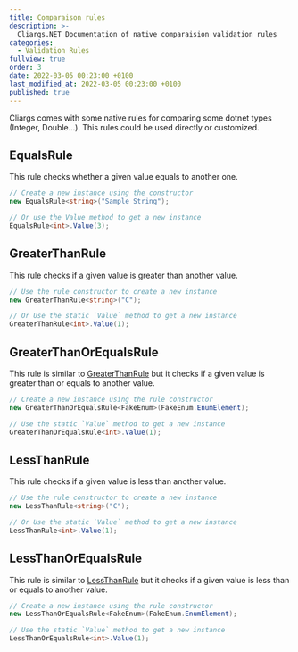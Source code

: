 ```yaml
---
title: Comparaison rules
description: >-
  Cliargs.NET Documentation of native comparaision validation rules
categories:
  - Validation Rules
fullview: true
order: 3
date: 2022-03-05 00:23:00 +0100
last_modified_at: 2022-03-05 00:23:00 +0100
published: true
---
```


Cliargs comes with some native rules for comparing some dotnet types (Integer, Double...). This rules could be used directly or customized. 

## EqualsRule
This rule checks whether a given value equals to another one. 

```csharp
// Create a new instance using the constructor 
new EqualsRule<string>("Sample String");

// Or use the Value method to get a new instance
EqualsRule<int>.Value(3); 
```

## GreaterThanRule

This rule checks if a given value is greater than another value. 

```csharp
// Use the rule constructor to create a new instance 
new GreaterThanRule<string>("C");

// Or Use the static `Value` method to get a new instance
GreaterThanRule<int>.Value(1);
```

## GreaterThanOrEqualsRule 

This rule is similar to [GreaterThanRule](#greaterthanrule) but it checks if a given value is greater than or equals to another value. 

```csharp
// Create a new instance using the rule constructor 
new GreaterThanOrEqualsRule<FakeEnum>(FakeEnum.EnumElement); 

// Use the static `Value` method to get a new instance
GreaterThanOrEqualsRule<int>.Value(1);
```

## LessThanRule

This rule checks if a given value is less than another value. 

```csharp
// Use the rule constructor to create a new instance 
new LessThanRule<string>("C");

// Or Use the static `Value` method to get a new instance
LessThanRule<int>.Value(1);
```

## LessThanOrEqualsRule 

This rule is similar to [LessThanRule](#lessthanrule) but it checks if a given value is less than or equals to another value. 

```csharp
// Create a new instance using the rule constructor 
new LessThanOrEqualsRule<FakeEnum>(FakeEnum.EnumElement); 

// Use the static `Value` method to get a new instance
LessThanOrEqualsRule<int>.Value(1);
```